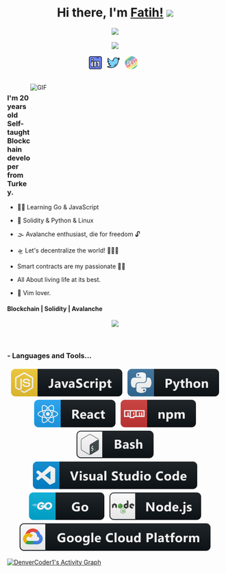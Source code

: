 <div align="center">
   <h1>Hi there, I'm <a href="https://0fatih.site">Fatih!</a> <img src="https://media.giphy.com/media/hvRJCLFzcasrR4ia7z/giphy.gif" width="25px"> </h1>
   <img src="https://pronoun.cyou/x/y?subject=He&object=Him&height=20"> 
</div>

<p align="center">
  <a href="https://github.com/DenverCoder1/readme-typing-svg"><img src="https://readme-typing-svg.herokuapp.com?font=Fira+Code&color=8A2BE2&size=22&vCenter=true&width=440&height=45&lines=Avalanche+Blockchain+Enthusiast;Arthur+Schopenhauer+Fan;Life-time+Learner"></a>
</p>

<p align='center'>
   <a href="https://www.linkedin.com/in/0fatih//"><img height="30" src="https://raw.githubusercontent.com/8bithemant/8bithemant/master/linkedin.png?raw=true"></a>&nbsp;&nbsp;
<a href="https://twitter.com/0fatihfurkan"><img height="30" src="https://raw.githubusercontent.com/8bithemant/8bithemant/master/twitter.png?raw=true"></a>&nbsp;&nbsp;
<a href="https://0fatih.site"><img height="30" src="https://raw.githubusercontent.com/8bithemant/8bithemant/master/devto.png?raw=true"></a>&nbsp;&nbsp;
 </p>
 
<br />
<img align="right" height="270px" width="450px" alt="GIF" src=https://media3.giphy.com/media/0wj2tVYj4xnA7gAgIf/giphy.gif?cid=ecf05e47z5gjfg84ydf4tcvt51r6fo22xsqy9io30yg995ia&rid=giphy.gif&ct=g" />
<p align="center">
  <h3> I'm 20 years old Self-taught Blockchain developer from Turkey.</h3>
</p>

 - 🚴🏼 Learning Go & JavaScript
 
 - 💪 Solidity & Python & Linux  
    
 - 🌫 Avalanche enthusiast, die for freedom 🔓

 - 🛸 Let's decentralize the world! 🏋🏼‍♂️
 
 - Smart contracts are my passionate 🏄🏼
 
 - All About living life at its best.
 
 - 💙 Vim lover.
 
 <p align="center">
  <h4> Blockchain | Solidity | Avalanche </h4>
 </p>


<!--  -->

<p align="center" >
<a href="https://github.com/anuraghazra/github-readme-stats"> 
    <img  src="https://github-readme-stats.vercel.app/api?username=0fatih&&show_icons=true&theme=radical"/>
  </a>

</p>

<br />

### - Languages and Tools...

<p align="center">
  <!-- For more icons please follow  https://github.com/MikeCodesDotNET/ColoredBadges -->
  <img src="https://raw.githubusercontent.com/8bithemant/8bithemant/master/svg/dev/languages/js.svg" alt="js" style="vertical-align:top; margin:4px">
  <img src="https://raw.githubusercontent.com/8bithemant/8bithemant/master/svg/dev/languages/python.svg" alt="python" style="vertical-align:top; margin:4px">
  <img src="https://raw.githubusercontent.com/8bithemant/8bithemant/master/svg/dev/frameworks/react.svg" alt="react" style="vertical-align:top; margin:4px">
  <img src="https://raw.githubusercontent.com/8bithemant/8bithemant/master/svg/dev/services/npm.svg" alt="npm" style="vertical-align:top; margin:4px">
  <img src="https://raw.githubusercontent.com/8bithemant/8bithemant/master/svg/dev/tools/bash.svg" alt="bash" style="vertical-align:top; margin:4px">
  <img src="https://raw.githubusercontent.com/8bithemant/8bithemant/master/svg/dev/tools/visualstudio_code.svg" alt="vscode" style="vertical-align:top; margin:4px">
  <img src="https://raw.githubusercontent.com/MikeCodesDotNET/ColoredBadges/master/svg/dev/languages/go.svg" alt="go" style="vertical-align:top; margin:4px">
  <img src="https://raw.githubusercontent.com/MikeCodesDotNET/ColoredBadges/master/svg/dev/frameworks/nodejs.svg" alt="nodejs" style="vertical-align:top; margin:4px">
  <img src="https://raw.githubusercontent.com/MikeCodesDotNET/ColoredBadges/master/svg/dev/services/google_cloud_platform.svg   " alt="gc" style="vertical-align:top; margin:4px">
</p>

<a href="https://github.com/ashutosh00710/github-readme-activity-graph"><img alt="DenverCoder1's Activity Graph" src="https://activity-graph.herokuapp.com/graph?username=0fatih&bg_color=1F222E&color=F8D866&line=F85D7F&point=FFFFFF&hide_border=true" /></a>
